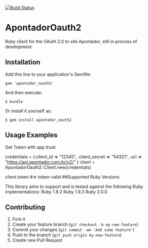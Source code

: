 [![Build Status](https://travis-ci.org/eder/apontador_oauth2.png?branch=master)](https://travis-ci.org/eder/apontador_oauth2)
# ApontadorOauth2
Ruby client for the OAuth 2.0 to site Apontador, still in process of development. 
## Installation

Add this line to your application's Gemfile:

    gem 'apontador_oauth2'

And then execute:

    $ bundle

Or install it yourself as:

    $ gem install apontador_oauth2

## Usage Examples
 
Get Token with app trust:

 credentials = {:client_id     => "12345",
                     :client_secret => "54321",
                     :url           => "https://api.apontador.com.br/v2/"
                    }
  client =  ApontadorOauth2::Client.new(credentials)

  client.token
 #=> token-valid
##Supported Ruby Versions

This library aims to support and is tested against the following Ruby implementations:
Ruby 1.9.2
Ruby 1.9.3
Ruby 2.0.0

## Contributing

1. Fork it
2. Create your feature branch (`git checkout -b my-new-feature`)
3. Commit your changes (`git commit -am 'Add some feature'`)
4. Push to the branch (`git push origin my-new-feature`)
5. Create new Pull Request
